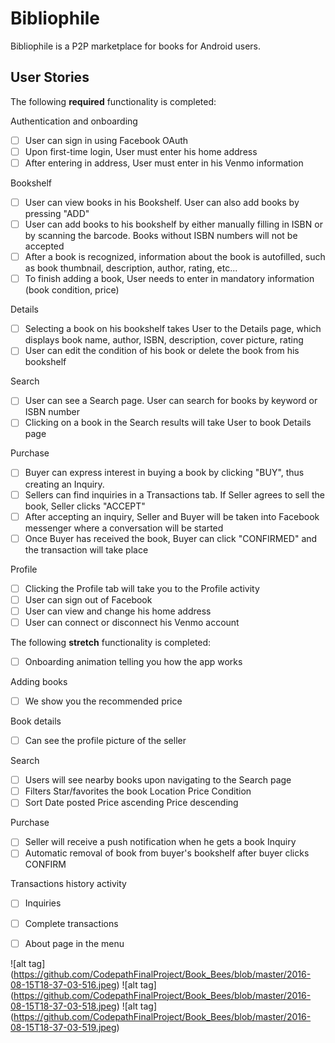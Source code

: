 # Bibliophile

Bibliophile is a P2P marketplace for books for Android users. 

## User Stories

The following **required** functionality is completed:

Authentication and onboarding
* [ ]	User can sign in using Facebook OAuth
* [ ]	Upon first-time login, User must enter his home address
* [ ] After entering in address, User must enter in his Venmo information

Bookshelf
* [ ] User can view books in his Bookshelf. User can also add books by pressing "ADD"
* [ ] User can add books to his bookshelf by either manually filling in ISBN or by scanning the barcode. Books without ISBN numbers will not be accepted
* [ ] After a book is recognized, information about the book is autofilled, such as book thumbnail, description, author, rating, etc... 
* [ ] To finish adding a book, User needs to enter in mandatory information (book condition, price)

Details
* [ ] Selecting a book on his bookshelf takes User to the Details page, which displays book name, author, ISBN, description, cover picture, rating
* [ ] User can edit the condition of his book or delete the book from his bookshelf

Search
* [ ] User can see a Search page. User can search for books by keyword or ISBN number
* [ ] Clicking on a book in the Search results will take User to book Details page

Purchase
* [ ] Buyer can express interest in buying a book by clicking "BUY", thus creating an Inquiry.
* [ ] Sellers can find inquiries in a Transactions tab. If Seller agrees to sell the book, Seller clicks "ACCEPT"
* [ ] After accepting an inquiry, Seller and Buyer will be taken into Facebook messenger where a conversation will be started
* [ ] Once Buyer has received the book, Buyer can click "CONFIRMED" and the transaction will take place

Profile
* [ ] Clicking the Profile tab will take you to the Profile activity
* [ ] User can sign out of Facebook
* [ ] User can view and change his home address
* [ ] User can connect or disconnect his Venmo account

The following **stretch** functionality is completed:
* [ ] Onboarding animation telling you how the app works

Adding books
* [ ] We show you the recommended price

Book details
* [ ] Can see the profile picture of the seller


Search
* [ ] Users will see nearby books upon navigating to the Search page
* [ ] Filters
			Star/favorites the book	
			Location
			Price
			Condition
* [ ] Sort
			Date posted
			Price ascending
			Price descending

Purchase
* [ ] Seller will receive a push notification when he gets a book Inquiry
* [ ] Automatic removal of book from buyer's bookshelf after buyer clicks CONFIRM

Transactions history activity
* [ ] Inquiries
* [ ] Complete transactions
	
* [ ] About page in the menu


  
![alt tag] (https://github.com/CodepathFinalProject/Book_Bees/blob/master/2016-08-15T18-37-03-516.jpeg)
![alt tag] (https://github.com/CodepathFinalProject/Book_Bees/blob/master/2016-08-15T18-37-03-518.jpeg)
![alt tag] (https://github.com/CodepathFinalProject/Book_Bees/blob/master/2016-08-15T18-37-03-519.jpeg)
